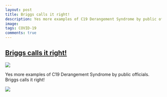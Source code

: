 ```yaml
---
layout: post
title: Briggs calls it right!
description: Yes more examples of C19 Derangement Syndrome by public officials. Briggs calls it right.
image: 
tags: COVID-19
comments: true
---
```


[Briggs calls it right!](https://www.google.com/url?q=https%3A%2F%2Fwmbriggs.com%2Fpost%2F31339%2F&sa=D&sntz=1&usg=AFQjCNH77sbRCCkCPzm5b7WSnl_pMq_iPg)
------------------------------------------------------------------------------------------------------------------------------------------------------

[![](https://lh4.googleusercontent.com/GZakKfPCSEqIgluPGroMETVFYKyx_bFN9hwOitplqqCxNAa3Q1kyQGF8wb-wqMaTNctrhKcVDuZ1pWeU9btck9XT4oBXF5SzOmfc_WDm0ntTOuIGJWI=w1280)](https://www.google.com/url?q=https%3A%2F%2Fredcap.med.usc.edu%2Fsurveys%2F%3Fs%3DJ7KEL4YTKT&sa=D&sntz=1&usg=AFQjCNGgmJPVlIxKzdq9Pd16K5HC0kstRQ)

Yes more examples of C19 Derangement Syndrome by public officials.
Briggs calls it right!

![](https://lh3.googleusercontent.com/yLriqduVAxzKqi5uLiltBcrOgHYMPKFHgvHcOFYJEwr-cxIpC3KwMBRpCDoef76HF_fQU36cZ4DTAU603hyzb7pvciynqBtX_kf1115OWKGjfuNyHkQ=w1280)
